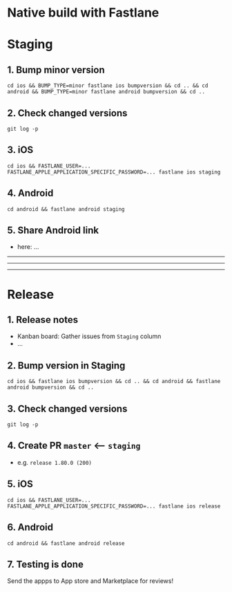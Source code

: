 # Native build with Fastlane

# Staging

## 1. Bump minor version

```
cd ios && BUMP_TYPE=minor fastlane ios bumpversion && cd .. && cd android && BUMP_TYPE=minor fastlane android bumpversion && cd ..
```

## 2. Check changed versions

```
git log -p
```

## 3. iOS

```
cd ios && FASTLANE_USER=... FASTLANE_APPLE_APPLICATION_SPECIFIC_PASSWORD=... fastlane ios staging
```

## 4. Android

```
cd android && fastlane android staging
```

## 5. Share Android link

* here: ...

---
---
---

# Release

## 1. Release notes

* Kanban board: Gather issues from `Staging` column
* ...

## 2. Bump version in Staging

```
cd ios && fastlane ios bumpversion && cd .. && cd android && fastlane android bumpversion && cd ..
```

## 3. Check changed versions

```
git log -p
```

## 4. Create PR `master` <-- `staging`

* e.g. `release 1.80.0 (200)`

## 5. iOS

```
cd ios && FASTLANE_USER=... FASTLANE_APPLE_APPLICATION_SPECIFIC_PASSWORD=... fastlane ios release
```

## 6. Android

```
cd android && fastlane android release
```

## 7. Testing is done

Send the appps to App store and Marketplace for reviews!
